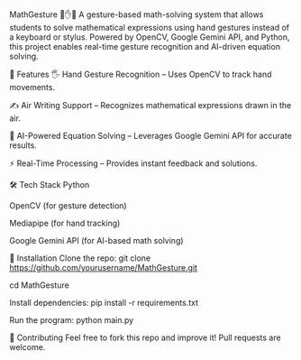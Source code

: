 MathGesture 🎯✋📐
A gesture-based math-solving system that allows students to solve mathematical expressions using hand gestures instead of a keyboard or stylus. Powered by OpenCV, Google Gemini API, and Python, this project enables real-time gesture recognition and AI-driven equation solving.

🚀 Features
🖐 Hand Gesture Recognition – Uses OpenCV to track hand movements.

✍ Air Writing Support – Recognizes mathematical expressions drawn in the air.

🤖 AI-Powered Equation Solving – Leverages Google Gemini API for accurate results.

⚡ Real-Time Processing – Provides instant feedback and solutions.

🛠 Tech Stack
Python

OpenCV (for gesture detection)

Mediapipe (for hand tracking)

Google Gemini API (for AI-based math solving)


🔧 Installation
Clone the repo:
git clone https://github.com/yourusername/MathGesture.git

cd MathGesture

Install dependencies:
pip install -r requirements.txt

Run the program:
python main.py

🤝 Contributing
Feel free to fork this repo and improve it! Pull requests are welcome.


